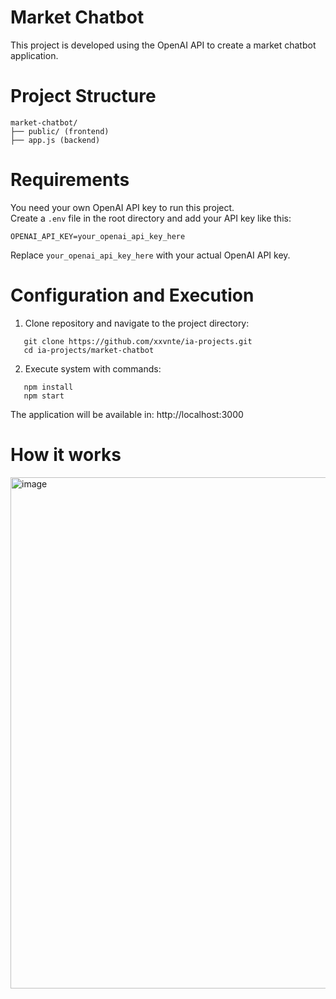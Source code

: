 # Market Chatbot

This project is developed using the OpenAI API to create a market chatbot application.

# Project Structure

```
market-chatbot/
├── public/ (frontend)
├── app.js (backend)
```

# Requirements

You need your own OpenAI API key to run this project.  
Create a `.env` file in the root directory and add your API key like this:

```
OPENAI_API_KEY=your_openai_api_key_here
```

Replace `your_openai_api_key_here` with your actual OpenAI API key.

# Configuration and Execution

1. Clone repository and navigate to the project directory:

```shell
   git clone https://github.com/xxvnte/ia-projects.git
   cd ia-projects/market-chatbot
```

2. Execute system with commands:

```shell
   npm install
   npm start
```

The application will be available in: http://localhost:3000

# How it works

<img width="757" height="818" alt="image" src="https://github.com/user-attachments/assets/ca2dc7bf-30f2-4a0d-93ca-dbabef64f285" />

